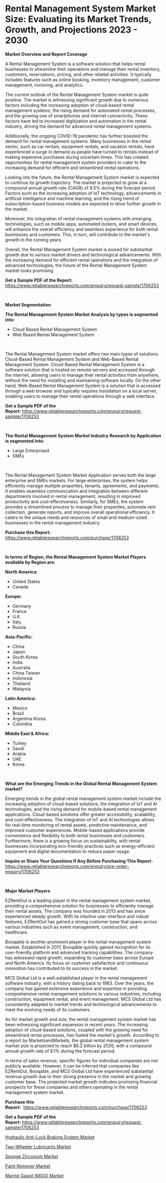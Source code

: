 <p><h1>Rental Management System Market Size: Evaluating its Market Trends, Growth, and Projections 2023 - 2030</h1></p><p><strong>Market Overview and Report Coverage</strong></p>
<p><p>A Rental Management System is a software solution that helps rental businesses to streamline their operations and manage their rental inventory, customers, reservations, pricing, and other related activities. It typically includes features such as online booking, inventory management, customer management, invoicing, and analytics.</p><p>The current outlook of the Rental Management System market is quite positive. The market is witnessing significant growth due to numerous factors including the increasing adoption of cloud-based rental management systems, the rising demand for automated rental processes, and the growing use of smartphones and internet connectivity. These factors have led to increased digitization and automation in the rental industry, driving the demand for advanced rental management systems.</p><p>Additionally, the ongoing COVID-19 pandemic has further boosted the demand for rental management systems. Many businesses in the rental sector, such as car rentals, equipment rentals, and vacation rentals, have experienced a surge in demand as people have turned to rentals instead of making expensive purchases during uncertain times. This has created opportunities for rental management system providers to cater to the increasing demand for efficient and streamlined rental operations.</p><p>Looking into the future, the Rental Management System market is expected to continue its growth trajectory. The market is projected to grow at a compound annual growth rate (CAGR) of 9.5% during the forecast period. Factors such as the increasing adoption of IoT technology, advancements in artificial intelligence and machine learning, and the rising trend of subscription-based business models are expected to drive further growth in the market.</p><p>Moreover, the integration of rental management systems with emerging technologies, such as mobile apps, automated lockers, and smart devices, will enhance the overall efficiency and seamless experience for both rental businesses and customers. This, in turn, will contribute to the market's growth in the coming years.</p><p>Overall, the Rental Management System market is poised for substantial growth due to various market drivers and technological advancements. With the increasing demand for efficient rental operations and the integration of advanced technologies, the future of the Rental Management System market looks promising.</p></p>
<p><strong>Get a Sample PDF of the Report:</strong> <a href="https://www.reliableresearchreports.com/enquiry/request-sample/1706253">https://www.reliableresearchreports.com/enquiry/request-sample/1706253</a></p>
<p>&nbsp;</p>
<p><strong>Market Segmentation</strong></p>
<p><strong>The Rental Management System Market Analysis by types is segmented into:</strong></p>
<p><ul><li>Cloud Based Rental Management System</li><li>Web Based Rental Management System</li></ul></p>
<p>&nbsp;</p>
<p><p>The Rental Management System market offers two main types of solutions: Cloud-Based Rental Management System and Web-Based Rental Management System. Cloud-Based Rental Management System is a software solution that is hosted on remote servers and accessed through the internet, allowing users to manage their rental activities from anywhere, without the need for installing and maintaining software locally. On the other hand, Web-Based Rental Management System is a solution that is accessed through a web browser and typically requires installation on a local server, enabling users to manage their rental operations through a web interface.</p></p>
<p><strong>Get a Sample PDF of the Report:</strong>&nbsp;<a href="https://www.reliableresearchreports.com/enquiry/request-sample/1706253">https://www.reliableresearchreports.com/enquiry/request-sample/1706253</a></p>
<p>&nbsp;</p>
<p><strong>The Rental Management System Market Industry Research by Application is segmented into:</strong></p>
<p><ul><li>Large Enterprised</li><li>SMEs</li></ul></p>
<p>&nbsp;</p>
<p><p>The Rental Management System Market Application serves both the large enterprise and SMEs markets. For large enterprises, the system helps efficiently manage multiple properties, tenants, agreements, and payments. It enables seamless communication and integration between different departments involved in rental management, resulting in improved productivity and cost-effectiveness. Similarly, for SMEs, the system provides a streamlined process to manage their properties, automate rent collection, generate reports, and improve overall operational efficiency. It caters to the unique needs and resources of small and medium-sized businesses in the rental management industry.</p></p>
<p><strong>Purchase this Report:</strong>&nbsp; <a href="https://www.reliableresearchreports.com/purchase/1706253">https://www.reliableresearchreports.com/purchase/1706253</a></p>
<p>&nbsp;</p>
<p><strong>In terms of Region, the Rental Management System Market Players available by Region are:</strong></p>
<p>
    <p> <strong> North America: </strong>
        <ul>
            <li>United States</li>
            <li>Canada</li>
        </ul>
        </p> 
    <p> <strong> Europe: </strong>
        <ul>
            <li>Germany</li>
            <li>France</li>
            <li>U.K.</li>
            <li>Italy</li>
            <li>Russia</li>
        </ul>
        </p> 
    <p> <strong> Asia-Pacific: </strong>
        <ul>
            <li>China</li>
            <li>Japan</li>
            <li>South Korea</li>
            <li>India</li>
            <li>Australia</li>
            <li>China Taiwan</li>
            <li>Indonesia</li>
            <li>Thailand</li>
            <li>Malaysia</li>
        </ul>
        </p> 
    <p> <strong> Latin America: </strong>
        <ul>
            <li>Mexico</li>
            <li>Brazil</li>
            <li>Argentina Korea</li>
            <li>Colombia</li>
        </ul>
        </p> 
    <p> <strong> Middle East & Africa: </strong>
        <ul>
            <li>Turkey</li>
            <li>Saudi</li>
            <li>Arabia</li>
            <li>UAE</li>
            <li>Korea</li>
        </ul>
    </p>
    </p>
<p>&nbsp;</p>
<p><strong>What are the Emerging Trends in the Global Rental Management System market?</strong></p>
<p><p>Emerging trends in the global rental management system market include the increasing adoption of cloud-based solutions, the integration of IoT and AI technologies, and the rising demand for mobile-based rental management applications. Cloud-based solutions offer greater accessibility, scalability, and cost-effectiveness. The integration of IoT and AI technologies allows for real-time monitoring of rental assets, predictive maintenance, and improved customer experiences. Mobile-based applications provide convenience and flexibility to both rental businesses and customers. Furthermore, there is a growing focus on sustainability, with rental businesses incorporating eco-friendly practices such as energy-efficient equipment and digital documentation to reduce paper usage.</p></p>
<p><strong>Inquire or Share Your Questions If Any Before Purchasing This Report</strong>- <a href="https://www.reliableresearchreports.com/enquiry/pre-order-enquiry/1706253">https://www.reliableresearchreports.com/enquiry/pre-order-enquiry/1706253</a></p>
<p>&nbsp;</p>
<p><strong>Major Market Players</strong></p>
<p><p>EZRentOut is a leading player in the rental management system market, providing a comprehensive solution for businesses to efficiently manage their rental assets. The company was founded in 2013 and has since experienced steady growth. With its intuitive user interface and robust features, EZRentOut has gained a strong customer base that spans across various industries such as event management, construction, and healthcare.</p><p>Booqable is another prominent player in the rental management system market. Established in 2017, Booqable quickly gained recognition for its user-friendly platform and advanced tracking capabilities. The company has witnessed rapid growth, expanding its customer base across Europe and North America. Its focus on customer satisfaction and continuous innovation has contributed to its success in the market.</p><p>MCS Global Ltd is a well-established player in the rental management software industry, with a history dating back to 1983. Over the years, the company has gained extensive experience and expertise in providing comprehensive rental management solutions to various industries, including construction, equipment rental, and event management. MCS Global Ltd has consistently adapted to market trends and technological advancements to meet the evolving needs of its customers.</p><p>As for market growth and size, the rental management system market has been witnessing significant expansion in recent years. The increasing adoption of cloud-based solutions, coupled with the growing need for streamlined rental processes, has fueled the market's growth. According to a report by MarketsandMarkets, the global rental management system market size is projected to reach $6.2 billion by 2026, with a compound annual growth rate of 8.1% during the forecast period.</p><p>In terms of sales revenue, specific figures for individual companies are not publicly available. However, it can be inferred that companies like EZRentOut, Booqable, and MCS Global Ltd have experienced substantial revenue growth due to their strong presence in the market and growing customer base. The projected market growth indicates promising financial prospects for these companies and others operating in the rental management system market.</p></p>
<p><strong>Purchase this Report:</strong>&nbsp;&nbsp;<a href="https://www.reliableresearchreports.com/purchase/1706253">https://www.reliableresearchreports.com/purchase/1706253</a></p>
<p></p>
<p><strong>Get a Sample PDF of the Report:</strong>&nbsp;<a href="https://www.reliableresearchreports.com/enquiry/request-sample/1706253">https://www.reliableresearchreports.com/enquiry/request-sample/1706253</a></p>
<p><p><a href="https://medium.com/@cletaturner879789/hydraulic-anti-lock-braking-system-market-analysis-its-cagr-market-segmentation-and-global-56253952dd0f">Hydraulic Anti-Lock Braking System Market</a></p><p><a href="https://github.com/lbird53714/Market-Research-Report-List-1/blob/main/two-wheeler-lubricants-market.md">Two-Wheeler Lubricants Market</a></p><p><a href="https://medium.com/@lulukerluke/sponge-zirconium-market-share-evolution-and-market-growth-trends-2023-2030-47c1152e3158">Sponge Zirconium Market</a></p><p><a href="https://www.linkedin.com/pulse/paint-remover-market-research-report-provides-thorough-industry-tozre/">Paint Remover Market</a></p><p><a href="https://github.com/mabutironaldo/Market-Research-Report-List-1/blob/main/marine-gasoil-mgo-market.md">Marine Gasoil (MGO) Market</a></p></p>